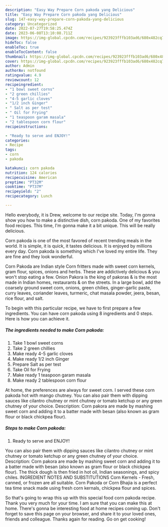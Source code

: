 ```yaml
---
description: "Easy Way Prepare Corn pakoda yang Delicious"
title: "Easy Way Prepare Corn pakoda yang Delicious"
slug: 147-easy-way-prepare-corn-pakoda-yang-delicious
category: Uncategorized
date: 2022-07-27T19:58:25.474Z
date: 2023-06-08T13:10:08.711Z
image: https://img-global.cpcdn.com/recipes/923923fffb103ad6/680x482cq70/corn-pakoda-recipe-main-photo.jpg
hideToc: false
enableToc: true
enableTocContent: false
thumbnail: https://img-global.cpcdn.com/recipes/923923fffb103ad6/680x482cq70/corn-pakoda-recipe-main-photo.jpg
cover: https://img-global.cpcdn.com/recipes/923923fffb103ad6/680x482cq70/corn-pakoda-recipe-main-photo.jpg
author: Admin
authorAv: notfound
ratingvalue: 4.9
reviewcount: 12
recipeingredient:
- "1 bowl sweet corns"
- "2 green chillies"
- "4-5 garlic cloves"
- "1/2 inch Ginger"
- " Salt as per test"
- " Oil for Frying"
- "1 teaspoon garam masala"
- "2 tablespoon corn flour"
recipeinstructions:

- "Ready to serve and ENJOY!"
categories:
- Recipe
tags:
- corn
- pakoda

katakunci: corn pakoda 
nutrition: 124 calories
recipecuisine: American
preptime: "PT32M"
cooktime: "PT37M"
recipeyield: "2"
recipecategory: Lunch

---
```



Hello everybody, it is Drew, welcome to our recipe site. Today, I'm gonna show you how to make a distinctive dish, corn pakoda. One of my favorites food recipes. This time, I'm gonna make it a bit unique. This will be really delicious.

Corn pakoda is one of the most favored of recent trending meals in the world. It is simple, it is quick, it tastes delicious. It is enjoyed by millions every day. Corn pakoda is something which I've loved my entire life. They are fine and they look wonderful.

Corn Pakoda are Indian style Corn fritters made with sweet corn kernels, gram flour, spices, onions and herbs. These are addictively delicious &amp; you won&#39;t stop eating a few. Onion Pakora is the king of pakoras &amp; is the most made in Indian homes, restaurants &amp; on the streets. In a large bowl, add the coarsely ground sweet corn, onions, green chilies, ginger-garlic paste, curry leaves, coriander leaves, turmeric, chat masala powder, jeera, besan, rice flour, and salt.


To begin with this particular recipe, we have to first prepare a few ingredients. You can have corn pakoda using 8 ingredients and 0 steps. Here is how you can achieve it.

<!--inarticleads1-->

##### The ingredients needed to make Corn pakoda:

1. Take 1 bowl sweet corns
1. Take 2 green chillies
1. Make ready 4-5 garlic cloves
1. Make ready 1/2 inch Ginger
1. Prepare  Salt as per test
1. Take  Oil for Frying
1. Make ready 1 teaspoon garam masala
1. Make ready 2 tablespoon corn flour


At home, the preferences are always for sweet corn. I served these corn pakoda hot with mango chutney. You can also pair them with dipping sauces like cilantro chutney or mint chutney or tomato ketchup or any green chutney of your choice. Description: Corn pakora are made by mashing sweet corn and adding it to a batter made with besan (also known as gram flour or black chickpea flour). 

<!--inarticleads2-->

##### Steps to make Corn pakoda:


1. Ready to serve and ENJOY!

You can also pair them with dipping sauces like cilantro chutney or mint chutney or tomato ketchup or any green chutney of your choice. Description: Corn pakora are made by mashing sweet corn and adding it to a batter made with besan (also known as gram flour or black chickpea flour). The thick dough is then fried in hot oil, Indian seasonings, and spicy chiles. INGREDIENT NOTES AND SUBSTITUTIONS Corn Kernels - Fresh, canned, or frozen are all suitable. Corn Pakoda or Corn Bhajia is a perfect tea time snack made using fresh corn kernals, chickpea flour and spices. 

So that's going to wrap this up with this special food corn pakoda recipe. Thank you very much for your time. I am sure that you can make this at home. There's gonna be interesting food at home recipes coming up. Don't forget to save this page on your browser, and share it to your loved ones, friends and colleague. Thanks again for reading. Go on get cooking!
